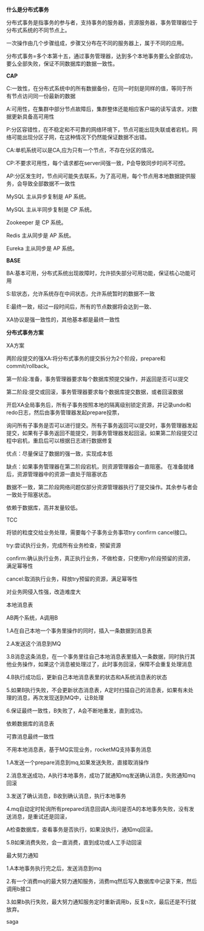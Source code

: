 **什么是分布式事务**

分布式事务是指事务的参与者，支持事务的服务器，资源服务器，事务管理器位于分布式系统的不同节点上。

一次操作由几个步骤组成，步骤又分布在不同的服务器上，属于不同的应用。

分布式事务=多个本第十五，通过事务管理器，达到多个本地事务要么全部成功，要么全部失败，保证不同数据库的数据一致性。



**CAP**

C:一致性，在分布式系统中的所有数据备份，在同一时刻是同样的值，等同于所有节点访问同一份最新的数据

A:可用性，在集群中部分节点故障后，集群整体还能相应客户端的读写请求，对数据更新具备高可用性

P:分区容错性，在不稳定和不可靠的网络环境下，节点可能出现失联或者宕机，网络可能出现分区子网，在这种情况下仍然能保证数据不出错。

CA:单机系统可以是CA,应为只有一个节点，不存在分区的情况。

CP:不要求可用性，每个请求都在server间强一致，P会导致同步时间不可控。

AP:分区发生时，节点间可能失去联系，为了高可用，每个节点用本地数据提供服务，会导致全部数据不一致性

MySQL 主从异步复制是 AP 系统。

MySQL 主从半同步复制是 CP 系统。

Zookeeper 是 CP 系统。

Redis 主从同步是 AP 系统。

Eureka 主从同步是 AP 系统。



**BASE**

BA:基本可用，分布式系统出现故障时，允许损失部分可用功能，保证核心功能可用

S:软状态，允许系统存在中间状态，允许系统暂时的数据不一致

E:最终一致，经过一段时间后，所有的节点数据将会达到一致、

XA协议是强一致性的，其他基本都是最终一致性



**分布式事务方案**

XA方案

两阶段提交的强XA:将分布式事务的提交拆分为2个阶段，prepare和commit/rollback。

第一阶段:准备，事务管理器要求每个数据库预提交操作，并返回是否可以提交

第二阶段:提交或回滚，事务管理器要求每个数据库提交数据，或者回滚数据

开启XA全局事务后，所有子事务按照本地的隔离级别锁定资源，并记录undo和redo日志，然后由事务管理器发起prepare投票，

询问所有子事务是否可以进行提交。所有子事务返回可以提交时，事务管理器发起提交，如果有子事务返回不能提交，则事务管理器发起回滚。如果第二阶段提交过程中宕机，重启后可以根据日志进行数据修复

优点：尽量保证了数据的强一致，实现成本低

缺点：如果事务管理器在第二阶段宕机，则资源管理器会一直阻塞。 在准备就绪后，资源管理器中的资源一直处于阻塞状态

数据不一致，第二阶段网络问题仅部分资源管理器执行了提交操作。其余参与者会一致处于阻塞状态。

依赖于数据库，高并发量较低。



TCC

将锁的粒度交给业务处理，需要每个子事务业务事项try confirm cancel接口。

try:尝试执行业务，完成所有业务检查，预留资源

confirm:确认执行业务，真正执行业务，不做检查，只使用try阶段预留的资源，满足幂等性

cancel:取消执行业务，释放try预留的资源，满足幂等性

对业务网侵入性强，改造难度大



本地消息表

AB两个系统，A调用B

1.A在自己本地一个事务里操作的同时，插入一条数据到消息表

2.A发送这个消息到MQ

3.B消息这条消息，在一个事务里往自己本地消息表里插入一条数据，同时执行其他业务操作，如果这个消息被处理过了，此时事务回滚，保障不会重复处理消息

4.B执行成功后，更新自己本地消息表里的状态和A系统消息表的状态

5.如果B执行失败，不会更新状态消息表，A定时扫描自己的消息表，如果有未处理的消息，再次发现送到MQ中，让B处理

6.保证最终一致性，B失败了，A会不断地重发，直到成功。

依赖数据库的消息表



可靠消息最终一致性

不用本地消息表，基于MQ实现业务，rocketMQ支持事务消息

1.A发送一个prepare消息到mq,如果发送失败，直接取消操作

2.消息发送成功，A执行本地事务，成功了就通知mq发送确认消息，失败通知mq回滚

3.发送了确认消息，B收到确认消息，执行本地事务

4.mq自动定时轮询所有prepared消息回调A,询问是否A的本地事务失败，没有发送消息，是重试还是回滚，

A检查数据库，查看事务是否执行，如果没执行，通知mq回滚。

5.B如果消费失败，会一直消费，直到成功或人工手动回滚



最大努力通知

1.A本地事务执行完之后，发送消息到mq

2.有一个消费mq的最大努力通知服务，消费mq然后写入数据库中记录下来，然后调用b接口

3.如果b执行失败，最大努力通知服务定时重新调用b，反复n次，最后还是不行就放弃。



saga


